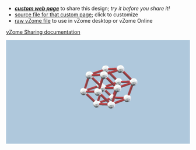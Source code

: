 
 - [***custom web page***][post] to share this design; *try it before you share it!*
 - [source file for that custom page][source]; click to customize
 - [raw vZome file][raw] to use in vZome desktop or vZome Online

[vZome Sharing documentation](https://vzome.github.io/vzome/sharing.html#how-it-works)

![Image](<4D_cube.png>)


[post]: <https://jlp1528.github.io/vzome-sharing/2021/12/05/4D_cube-17-23-34.html>
[source]: <https://github.com/jlp1528/vzome-sharing/edit/main/_posts/2021-12-05-4D_cube-17-23-34.md>
[raw]: <https://raw.githubusercontent.com/jlp1528/vzome-sharing/main/2021/12/05/17-23-34-4D_cube/4D_cube.vZome>